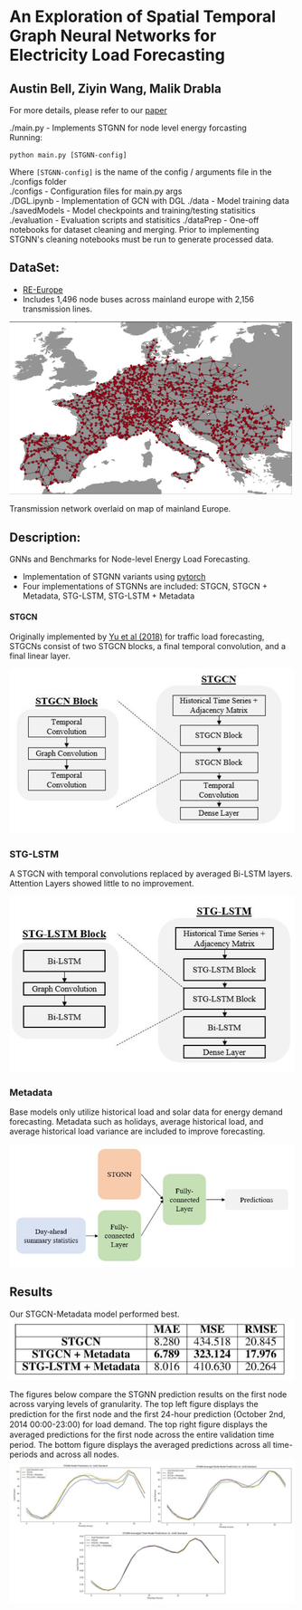 # An Exploration of Spatial Temporal Graph Neural Networks for Electricity Load Forecasting
## Austin Bell, Ziyin Wang, Malik Drabla 

For more details, please refer to our [paper](./report/An%20Exploration%20of%20STGNN%20for%20Electricity%20Load%20Forecasting.pdf)

./main.py - Implements STGNN for node level energy forcasting  
Running:   
```
python main.py [STGNN-config]
```
Where `[STGNN-config]` is the name of the config / arguments file in the ./configs folder    
./configs - Configuration files for main.py args   
./DGL.ipynb - Implementation of GCN with DGL 
./data - Model training data  
./savedModels - Model checkpoints and training/testing statisitics
./evaluation - Evaluation scripts and statisitics
./dataPrep - One-off notebooks for dataset cleaning and merging. Prior to implementing STGNN's cleaning notebooks must be run to generate processed data. 

## DataSet:
* [RE-Europe](https://www.nature.com/articles/sdata2017175)
* Includes 1,496 node buses across mainland europe with 2,156 transmission lines.

<img src="./report/img/RE_Europe_map.JPG" width="500">

Transmission network overlaid on map of mainland Europe.

## Description:
GNNs and Benchmarks for Node-level Energy Load Forecasting.  
 * Implementation of STGNN variants using [pytorch](https://pytorch.org/)
 * Four implementations of STGNNs are included: STGCN, STGCN + Metadata, STG-LSTM, STG-LSTM + Metadata
 
#### STGCN
Originally implemented by [Yu et al (2018)](https://arxiv.org/pdf/1709.04875.pdf) for traffic load forecasting, STGCNs consist of two STGCN blocks, a final temporal convolution, and a final linear layer.

![STGCN Architecture](./report/img/STGCN_architecture.JPG)

### STG-LSTM
A STGCN with temporal convolutions replaced by averaged Bi-LSTM layers. Attention Layers showed little to no improvement. 

![STG-LSTM Architecture](./report/img/STG-LSTM_architecture.JPG)

### Metadata
Base models only utilize historical load and solar data for energy demand forecasting. Metadata such as holidays, average historical load, and average historical load variance are included to improve forecasting. 

![Metada Architecture](./report/img/STGNN_metadata.JPG)

## Results
Our STGCN-Metadata model performed best. 
![STGNN Results](./report/img/STGNN_results.JPG)

The figures below compare the STGNN prediction results on the first node across varying levels of granularity. The top left figure displays the prediction for the ﬁrst node and the ﬁrst 24-hour prediction (October 2nd, 2014 00:00-23:00) for load demand. The top right figure displays the averaged predictions for the ﬁrst node across the entire validation time period. The bottom figure displays the averaged predictions across all time-periods and across all nodes.
![STGNN Vs. Gold Standard](./report/img/stgnn_preds_v_gs.JPG)
